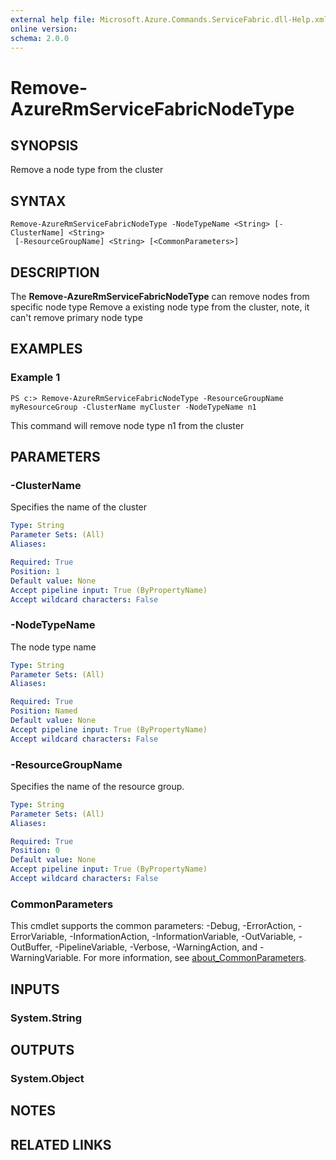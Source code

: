 ```yaml
---
external help file: Microsoft.Azure.Commands.ServiceFabric.dll-Help.xml
online version: 
schema: 2.0.0
---
```


# Remove-AzureRmServiceFabricNodeType

## SYNOPSIS
Remove a node type from the cluster

## SYNTAX

```
Remove-AzureRmServiceFabricNodeType -NodeTypeName <String> [-ClusterName] <String>
 [-ResourceGroupName] <String> [<CommonParameters>]
```

## DESCRIPTION
The **Remove-AzureRmServiceFabricNodeType** can remove nodes from specific node type Remove a existing node type from the cluster, note, it can't remove primary node type

## EXAMPLES

### Example 1
```
PS c:> Remove-AzureRmServiceFabricNodeType -ResourceGroupName myResourceGroup -ClusterName myCluster -NodeTypeName n1
```

This command will remove node type n1 from the cluster

## PARAMETERS

### -ClusterName
Specifies the name of the cluster

```yaml
Type: String
Parameter Sets: (All)
Aliases: 

Required: True
Position: 1
Default value: None
Accept pipeline input: True (ByPropertyName)
Accept wildcard characters: False
```

### -NodeTypeName
The node type name

```yaml
Type: String
Parameter Sets: (All)
Aliases: 

Required: True
Position: Named
Default value: None
Accept pipeline input: True (ByPropertyName)
Accept wildcard characters: False
```

### -ResourceGroupName
Specifies the name of the resource group.

```yaml
Type: String
Parameter Sets: (All)
Aliases: 

Required: True
Position: 0
Default value: None
Accept pipeline input: True (ByPropertyName)
Accept wildcard characters: False
```

### CommonParameters
This cmdlet supports the common parameters: -Debug, -ErrorAction, -ErrorVariable, -InformationAction, -InformationVariable, -OutVariable, -OutBuffer, -PipelineVariable, -Verbose, -WarningAction, and -WarningVariable. For more information, see [about_CommonParameters](http://go.microsoft.com/fwlink/?LinkID=113216).

## INPUTS

### System.String

## OUTPUTS

### System.Object

## NOTES

## RELATED LINKS

